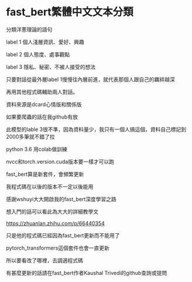 # fast_bert繁體中文文本分類

分類洋蔥理論的語句

label 1 個人淺層資訊、愛好、興趣

label 2 個人態度、處事觀點

label 3 隱私、秘密、不被人接受的想法


只要對話從最外層label 1慢慢往內層前進，就代表那個人跟自己的羈絆越深

再用其他程式碼輔助兩人對話。

資料來源是dcard心情版和關係版

如果要爬蟲的話在我github有放

此模型的lable 3很不準，因為資料量少，我只有一個人搞這個，資料自己標記到2000多筆就不錯了拉


python 3.6 用colab做訓練

nvcc和torch.version.cuda版本要一樣才可以跑

fast_bert算是新套件，會頻繁更新

我程式碼在以後的版本不一定以後能用



感謝wshuyi大大開啟我的fast_bert深度學習之路

想入門的話可以看此為大大的詳細教學文

https://zhuanlan.zhihu.com/p/66440354



只是他的程式碼已經因為fast_bert更新而不能用了

pytorch_transformers這個套件也會一直更新

所以要看改了哪裡，去調適程式碼

有甚麼更新的話請在fast_bert作者Kaushal Trivedi的github查詢或提問


